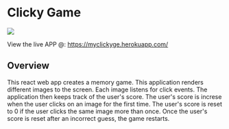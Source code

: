 # Clicky Game
<img src="https://lh3.googleusercontent.com/5mWO7TT179FKtt2deJUeH82NLbAXem345H7JWNV8xjMePx7_G3pEIHQqNAdCoOUBOeruZjgCsQ4-IRY5bPxw=w1920-h910" />


View the live APP @: https://myclickyge.herokuapp.com/


## Overview
This react web app creates a memory game. 
This application renders different images to the screen. 
Each image listens for click events.
The application then  keeps track of the user's score. 
The user's score is increse when the user clicks on an image for the first time. 
The user's score is reset to 0 if the user clicks the same image more than once.
Once the user's score is reset after an incorrect guess, the game restarts.
